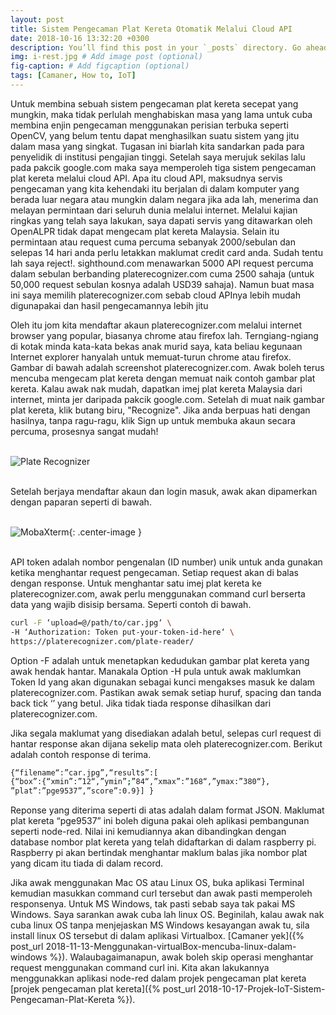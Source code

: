 ```yaml
---
layout: post
title: Sistem Pengecaman Plat Kereta Otomatik Melalui Cloud API
date: 2018-10-16 13:32:20 +0300
description: You’ll find this post in your `_posts` directory. Go ahead and edit it and re-build the site to see your changes. # Add post description (optional)
img: i-rest.jpg # Add image post (optional)
fig-caption: # Add figcaption (optional)
tags: [Camaner, How to, IoT]
---
```

Untuk membina sebuah sistem pengecaman plat kereta secepat yang mungkin, maka tidak perlulah menghabiskan masa yang lama untuk cuba membina enjin pengecaman menggunakan perisian terbuka seperti OpenCV, yang belum tentu dapat menghasilkan suatu sistem yang jitu dalam masa yang singkat. Tugasan ini biarlah kita sandarkan pada para penyelidik di institusi pengajian tinggi. Setelah saya merujuk sekilas lalu pada pakcik google.com maka saya memperoleh tiga sistem pengecaman plat kereta melalui cloud API. Apa itu cloud API, maksudnya servis pengecaman yang kita kehendaki itu berjalan di dalam komputer yang berada luar negara atau mungkin dalam negara jika ada lah, menerima dan melayan permintaan dari seluruh dunia melalui internet. Melalui kajian ringkas yang telah saya lakukan, saya dapati servis yang ditawarkan oleh OpenALPR tidak dapat mengecam plat kereta Malaysia. Selain itu permintaan atau request cuma percuma sebanyak 2000/sebulan dan selepas 14 hari anda perlu letakkan maklumat credit card anda. Sudah tentu lah saya reject!. sighthound.com menawarkan 5000 API request percuma dalam sebulan berbanding platerecognizer.com cuma 2500 sahaja (untuk 50,000 request sebulan kosnya adalah USD39 sahaja). Namun buat masa ini saya memilih platerecognizer.com sebab cloud APInya lebih mudah digunapakai dan hasil pengecamannya lebih jitu

Oleh itu jom kita mendaftar akaun platerecognizer.com melalui internet browser yang popular, biasanya chrome atau firefox lah. Terngiang-ngiang di kotak minda kata-kata bekas anak murid saya, kata beliau kegunaan Internet explorer hanyalah untuk memuat-turun chrome atau firefox. Gambar di bawah adalah screenshot platerecognizer.com. Awak boleh terus mencuba mengecam plat kereta dengan memuat naik contoh gambar plat kereta. Kalau awak nak mudah, dapatkan imej plat kereta Malaysia dari internet, minta jer daripada pakcik google.com. Setelah di muat naik gambar plat kereta, klik butang biru, "Recognize". Jika anda berpuas hati dengan hasilnya, tanpa ragu-ragu, klik Sign up untuk membuka akaun secara percuma, prosesnya sangat mudah!
<br/>
<br/>

![Plate Recognizer]({{site.baseurl}}/assets/img/platerecognizerregister.jpg)
<br/>
<br/>

Setelah berjaya mendaftar akaun dan login masuk, awak akan dipamerkan dengan paparan seperti di bawah. 
<br/>
<br/>

![MobaXterm]({{site.baseurl}}/assets/img/platerecognizer-request-response.jpg){: .center-image }
<br/>
<br/>

API token adalah nombor pengenalan (ID number) unik untuk anda gunakan ketika menghantar request pengecaman. Setiap request akan di balas dengan response. Untuk menghantar satu imej plat kereta ke platerecognizer.com, awak perlu menggunakan command curl berserta data yang wajib disisip bersama. Seperti contoh di bawah.

```bash
curl -F ‘upload=@/path/to/car.jpg‘ \
-H ‘Authorization: Token put-your-token-id-here‘ \
https://platerecognizer.com/plate-reader/
```

Option -F adalah untuk menetapkan kedudukan gambar plat kereta yang awak hendak hantar. Manakala Option -H pula untuk awak maklumkan Token Id yang akan digunakan sebagai kunci mengakses masuk ke dalam platerecognizer.com. Pastikan awak semak setiap huruf, spacing dan tanda back tick ‘’ yang betul. Jika tidak tiada response dihasilkan dari platerecognizer.com.

Jika segala maklumat yang disediakan adalah betul,  selepas curl request di hantar response akan dijana sekelip mata oleh platerecognizer.com. Berikut adalah contoh response di terima.

```bash
{“filename“:”car.jpg”,“results”:[
{“box”:{“xmin”:”12“,”ymin”;”84“,”xmax”:”168“,”ymax:”380“},
”plat”:”pge9537”,”score”:0.9}] }
```
Reponse yang diterima seperti di atas adalah dalam format JSON. Maklumat plat kereta “pge9537” ini boleh diguna pakai oleh aplikasi pembangunan seperti node-red. Nilai ini kemudiannya akan dibandingkan dengan database nombor plat kereta yang telah didaftarkan di dalam raspberry pi. Raspberry pi akan bertindak menghantar maklum balas jika nombor plat yang dicam itu tiada di dalam record.

Jika awak menggunakan Mac OS atau Linux OS, buka aplikasi Terminal kemudian masukkan command curl tersebut dan awak pasti memperoleh responsenya. Untuk MS Windows, tak pasti sebab saya tak pakai MS Windows. Saya sarankan awak cuba lah linux OS. Beginilah, kalau awak nak cuba linux OS tanpa menjejaskan MS Windows kesayangan awak tu, sila install linux OS tersebut di dalam aplikasi Virtualbox. [Camaner yek]({% post_url 2018-11-13-Menggunakan-virtualBox-mencuba-linux-dalam-windows %}). Walaubagaimanapun, awak boleh skip operasi menghantar request menggunakan command curl ini. Kita akan lakukannya menggunakkan aplikasi node-red dalam projek pengecaman plat kereta [projek pengecaman plat kereta]({% post_url 2018-10-17-Projek-IoT-Sistem-Pengecaman-Plat-Kereta %}).





